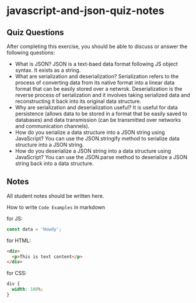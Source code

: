 # javascript-and-json-quiz-notes

## Quiz Questions

After completing this exercise, you should be able to discuss or answer the following questions:

- What is JSON?
  JSON is a text-baed data format following JS object syntax. It exists as a string.
- What are serialization and deserialization?
  Serialization refers to the process of converting data from its native format into a linear data format that can be easily stored over a netwrok.
  Deserialization is the reverse process of serialization and it involves taking serialized data and reconstructing it back into its original data structure.
- Why are serialization and deserialization useful?
  It is useful for data persistence (allows data to be stored in a format that be easily saved to databases) and data transmission (can be transmitted over networks and communication channels).
- How do you serialize a data structure into a JSON string using JavaScript?
  You can use the JSON.stringify method to serialize data structure into a JSON string.
- How do you deserialize a JSON string into a data structure using JavaScript?
  You can use the JSON.parse method to deserialize a JSON string back into a data structure.

## Notes

All student notes should be written here.

How to write `Code Examples` in markdown

for JS:

```javascript
const data = 'Howdy';
```

for HTML:

```html
<div>
  <p>This is text content</p>
</div>
```

for CSS:

```css
div {
  width: 100%;
}
```
